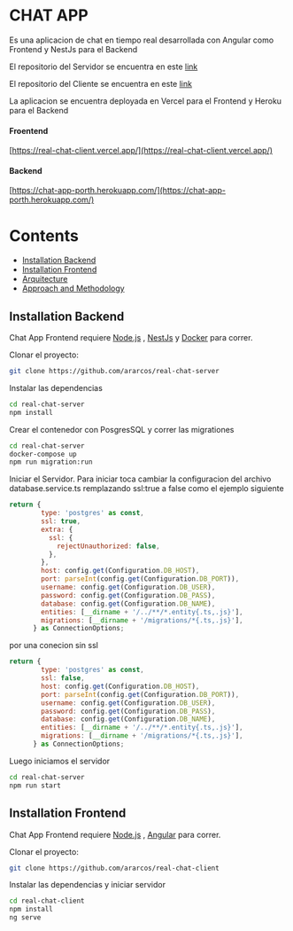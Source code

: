 # CHAT APP

Es una aplicacion de chat en tiempo real desarrollada con Angular como Frontend y NestJs para el Backend

El repositorio del Servidor se encuentra en este [link](https://github.com/ararcos/real-chat-server)

El repositorio del Cliente se encuentra en este [link](https://github.com/ararcos/real-chat-client)

La aplicacion se encuentra deployada en Vercel para el Frontend y Heroku para el Backend

#### Froentend
[https://real-chat-client.vercel.app/](https://real-chat-client.vercel.app/)

#### Backend
[https://chat-app-porth.herokuapp.com/](https://chat-app-porth.herokuapp.com/)

Contents
========
 * [Installation Backend](#installation-backend)
 * [Installation Frontend](#installation-frontend)
 * [Arquitecture](#arquitecture)
 * [Approach and Methodology](#approach-and-methodology)

## Installation Backend

Chat App Frontend requiere [Node.js](https://nodejs.org/) , [NestJs](https://nestjs.com/) y [Docker](https://www.docker.com/) para correr.

Clonar el proyecto:
```sh
git clone https://github.com/ararcos/real-chat-server
```

Instalar las dependencias 
```sh
cd real-chat-server
npm install
```
Crear el contenedor con PosgresSQL y correr las migrationes
```sh
cd real-chat-server
docker-compose up
npm run migration:run
```
Iniciar el Servidor.
Para iniciar toca cambiar la configuracion del archivo database.service.ts remplazando ssl:true a false como el ejemplo siguiente
```javascript
return {
        type: 'postgres' as const,
        ssl: true,
        extra: {
          ssl: {
            rejectUnauthorized: false,
          },
        },
        host: config.get(Configuration.DB_HOST),
        port: parseInt(config.get(Configuration.DB_PORT)),
        username: config.get(Configuration.DB_USER),
        password: config.get(Configuration.DB_PASS),
        database: config.get(Configuration.DB_NAME),
        entities: [__dirname + '/../**/*.entity{.ts,.js}'],
        migrations: [__dirname + '/migrations/*{.ts,.js}'],
      } as ConnectionOptions;
```
por una conecion sin ssl
```javascript
return {
        type: 'postgres' as const,
        ssl: false,
        host: config.get(Configuration.DB_HOST),
        port: parseInt(config.get(Configuration.DB_PORT)),
        username: config.get(Configuration.DB_USER),
        password: config.get(Configuration.DB_PASS),
        database: config.get(Configuration.DB_NAME),
        entities: [__dirname + '/../**/*.entity{.ts,.js}'],
        migrations: [__dirname + '/migrations/*{.ts,.js}'],
      } as ConnectionOptions;
```
Luego iniciamos el servidor
```sh
cd real-chat-server
npm run start
```

## Installation Frontend
Chat App Frontend requiere [Node.js](https://nodejs.org/) , [Angular](https://angular.io/)  para correr.

Clonar el proyecto:
```sh
git clone https://github.com/ararcos/real-chat-client
```

Instalar las dependencias y iniciar servidor
```sh
cd real-chat-client
npm install
ng serve
```
